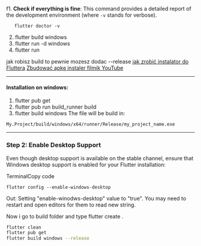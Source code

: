 f1. **Check if everything is fine**: This command provides a detailed report of the development environment (where `-v` stands for verbose).
```Terminal
   flutter doctor -v
```
2.  flutter build windows
3. flutter run -d windows
4. flutter run

jak robisz build to pewnie mozesz dodac --release
[jak zrobić instalator do Fluttera](https://medium.com/@fluttergems/packaging-and-distributing-flutter-desktop-apps-the-missing-guide-part-2-windows-0b468d5e9e70)
[Zbudować apkę instaler filmik YouTube](https://www.youtube.com/watch?v=XvwX-hmYv0E)


----
#### Installation on windows:
1. flutter pub get
2. flutter pub run build_runner build
3. flutter build windows
The file will be build in:
```Terminal
My.Project/build/windows/x64/runner/Release/my_project_name.exe
```
---



### Step 2: Enable Desktop Support

Even though desktop support is available on the stable channel, ensure that Windows desktop support is enabled for your Flutter installation:

TerminalCopy code

`flutter config --enable-windows-desktop`

Out: Setting "enable-winodws-desktop" value to "true".
You may need to restart and open editors for them to read new string.

Now i go to build folder and type
flutter create .


```bash
flutter clean  
flutter pub get  
flutter build windows --release
```